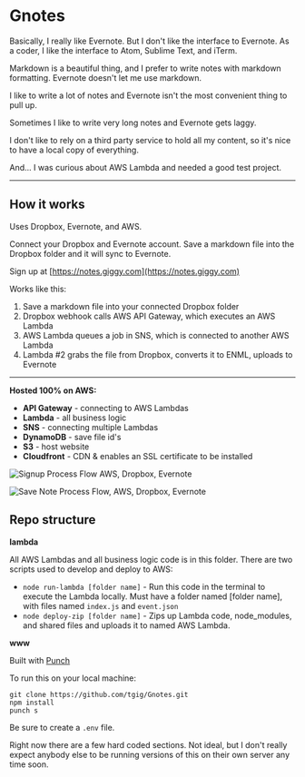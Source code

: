 # Gnotes

Basically, I really like Evernote. But I don't like the interface to Evernote. As a coder, I like the interface to Atom, Sublime Text, and iTerm.

Markdown is a beautiful thing, and I prefer to write notes with markdown formatting. Evernote doesn't let me use markdown.

I like to write a lot of notes and Evernote isn't the most convenient thing to pull up.

Sometimes I like to write very long notes and Evernote gets laggy.

I don't like to rely on a third party service to hold all my content, so it's nice to have a local copy of everything.

And... I was curious about AWS Lambda and needed a good test project.

* * *

## How it works

Uses Dropbox, Evernote, and AWS.

Connect your Dropbox and Evernote account. Save a markdown file into the Dropbox folder and it will sync to Evernote.

Sign up at [https://notes.giggy.com](https://notes.giggy.com)

Works like this:

1. Save a markdown file into your connected Dropbox folder
2. Dropbox webhook calls AWS API Gateway, which executes an AWS Lambda
3. AWS Lambda queues a job in SNS, which is connected to another AWS Lambda
4. Lambda #2 grabs the file from Dropbox, converts it to ENML, uploads to Evernote

* * *


**Hosted 100% on AWS:**

* **API Gateway** - connecting to AWS Lambdas
* **Lambda** - all business logic
* **SNS** - connecting multiple Lambdas
* **DynamoDB** - save file id's
* **S3** - host website
* **Cloudfront** - CDN & enables an SSL certificate to be installed

![Signup Process Flow AWS, Dropbox, Evernote](https://notes.giggy.com/images/ProcessFlow-Signup.png)

![Save Note Process Flow, AWS, Dropbox, Evernote](https://notes.giggy.com/images/ProcessFlow-SaveNote.png)

## Repo structure

**lambda**

All AWS Lambdas and all business logic code is in this folder. There are two scripts used to develop and deploy to AWS:

  * `node run-lambda [folder name]` - Run this code in the terminal to execute the Lambda locally. Must have a folder named [folder name], with files named `index.js` and `event.json`
  * `node deploy-zip [folder name]` - Zips up Lambda code, node_modules, and shared files and uploads it to named AWS Lambda.

**www**

Built with [Punch](https://github.com/laktek/punch)

To run this on your local machine:

```
git clone https://github.com/tgig/Gnotes.git
npm install
punch s
```

Be sure to create a `.env` file.

Right now there are a few hard coded sections. Not ideal, but I don't really expect anybody else to be running versions of this on their own server any time soon.
